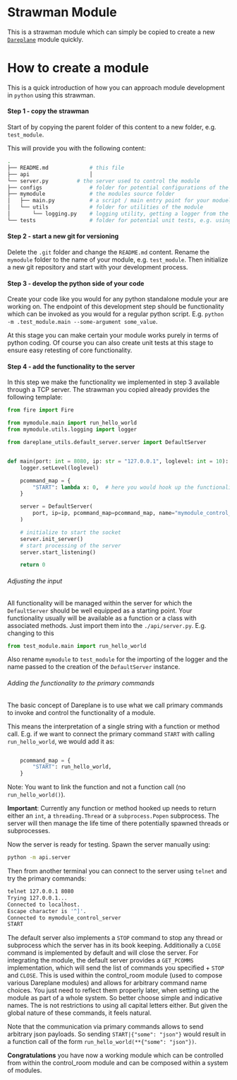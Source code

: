 # Strawman Module

This is a strawman module which can simply be copied to create a new [`Dareplane`](https://github.com/bsdlab/Dareplane) module quickly.

# How to create a module

This is a quick introduction of how you can approach module development in `python` using this strawman.

#### Step 1 - copy the strawman

Start of by copying the parent folder of this content to a new folder, e.g. `test_module`.

This will provide you with the following content:

```bash
.
├── README.md             # this file
├── api                   │
└── server.py         # the server used to control the module
├── configs               # folder for potential configurations of the module
├── mymodule              # the modules source folder
│   ├── main.py           # a script / main entry point for your moduel
│   └── utils             # folder for utilities of the module
│       └── logging.py    # logging utility, getting a logger from the dareplane_utils module and making it available on a module level
└── tests                 # folder for potential unit tests, e.g. using pytest
```

#### Step 2 - start a new git for versioning

Delete the `.git` folder and change the `README.md` content. Rename the `mymodule` folder to the name of your module, e.g. `test_module`.
Then initialize a new git repository and start with your development process.

#### Step 3 - develop the python side of your code

Create your code like you would for any python standalone module your are working on. The endpoint of this development step should be functionality which can be invoked as you would for a regular python script. E.g. `python -m .test_module.main --some-argument some_value`.

At this stage you can make certain your module works purely in terms of python coding. Of course you can also create unit tests at this stage to ensure easy retesting of core functionality.

#### Step 4 - add the functionality to the server

In this step we make the functionality we implemented in step 3 available through a TCP server.
The strawman you copied already provides the following template:

```python
from fire import Fire

from mymodule.main import run_hello_world
from mymodule.utils.logging import logger

from dareplane_utils.default_server.server import DefaultServer


def main(port: int = 8080, ip: str = "127.0.0.1", loglevel: int = 10):
    logger.setLevel(loglevel)

    pcommand_map = {
        "START": lambda x: 0,  # here you would hook up the functionality of your module to the server
    }

    server = DefaultServer(
        port, ip=ip, pcommand_map=pcommand_map, name="mymodule_control_server"
    )

    # initialize to start the socket
    server.init_server()
    # start processing of the server
    server.start_listening()

    return 0
```

###### Adjusting the input

All functionality will be managed within the server for which the `DefaultServer` should be well equipped as a starting point. Your functionality usually will be available as a function or a class with associated methods. Just import them into the `./api/server.py`. E.g. changing to this

```python ./api/server.py
from test_module.main import run_hello_world
```

Also rename `mymodule` to `test_module` for the importing of the logger and the name passed to the creation of the `DefaultServer` instance.

###### Adding the functionality to the primary commands

The basic concept of Dareplane is to use what we call primary commands to invoke and control the functionality of a module.

This means the interpretation of a single string with a function or method call. E.g. if we want to connect the primary command `START` with calling `run_hello_world`, we would add it as:

```python ./api/server.py

    pcommand_map = {
        "START": run_hello_world,
    }

```

Note: You want to link the function and not a function call (no `run_hello_world()`).

**Important**: Currently any function or method hooked up needs to return either an `int`, a `threading.Thread` or a `subprocess.Popen` subprocess. The server will then manage the life time of there potentially spawned threads or subprocesses.

Now the server is ready for testing. Spawn the server manually using:

```bash
python -m api.server
```

Then from another terminal you can connect to the server using `telnet` and try the primary commands:

```bash
telnet 127.0.0.1 8080
Trying 127.0.0.1...
Connected to localhost.
Escape character is '^]'.
Connected to mymodule_control_server
START
```

The default server also implements a `STOP` command to stop any thread or subprocess which the server has in its book keeping. Additionally a `CLOSE` command is implemented by default and will close the server. For integrating the module, the default server provides a `GET_PCOMMS` implementation, which will send the list of commands you specified + `STOP` and `CLOSE`. This is used within the control_room module (used to compose various Dareplane modules) and allows for arbitrary command name choices. You just need to reflect them properly later, when setting up the module as part of a whole system. So better choose simple and indicative names. The is not restrictions to using all capital letters either. But given the global nature of these commands, it feels natural.

Note that the communication via primary commands allows to send arbitrary json payloads. So sending `START|{"some": "json"}` would result in a function call of the form `run_hello_world(**{"some": "json"})`.

**Congratulations** you have now a working module which can be controlled from within the control_room module and can be composed within a system of modules.
